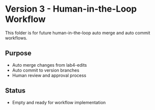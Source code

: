 # Version 3 - Human-in-the-Loop Workflow

This folder is for future human-in-the-loop auto merge and auto commit workflows.

## Purpose
- Auto merge changes from lab4-edits
- Auto commit to version branches
- Human review and approval process

## Status
- Empty and ready for workflow implementation

